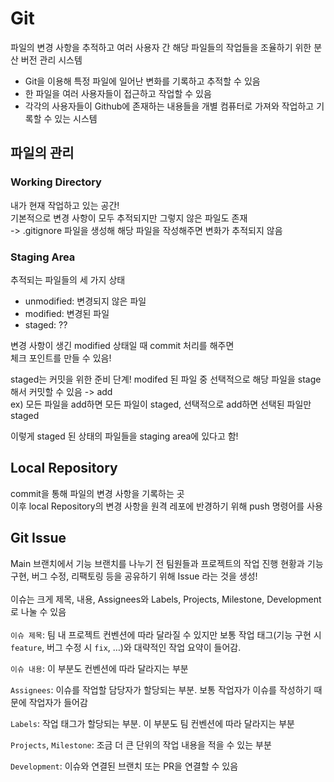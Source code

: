 # Git

파일의 변경 사항을 추적하고 여러 사용자 간 해당 파일들의 작업들을 조율하기 위한 분산 버전 관리 시스템

- Git을 이용해 특정 파일에 일어난 변화를 기록하고 추적할 수 있음
- 한 파일을 여러 사용자들이 접근하고 작업할 수 있음
- 각각의 사용자들이 Github에 존재하는 내용들을 개별 컴퓨터로 가져와 작업하고 기록할 수 있는 시스템

## 파일의 관리

### Working Directory

내가 현재 작업하고 있는 공간!  
기본적으로 변경 사항이 모두 추적되지만 그렇지 않은 파일도 존재  
-> .gitignore 파일을 생성해 해당 파일을 작성해주면 변화가 추적되지 않음

### Staging Area

추적되는 파일들의 세 가지 상태

- unmodified: 변경되지 않은 파일
- modified: 변경된 파일
- staged: ??

변경 사항이 생긴 modified 상태일 때 commit 처리를 해주면  
체크 포인트를 만들 수 있음!

staged는 커밋을 위한 준비 단계!
modifed 된 파일 중 선택적으로 해당 파일을 stage 해서 커밋할 수 있음 -> add  
ex) 모든 파일을 add하면 모든 파일이 staged, 선택적으로 add하면 선택된 파일만 staged

이렇게 staged 된 상태의 파일들을 staging area에 있다고 함!

## Local Repository

commit을 통해 파일의 변경 사항을 기록하는 곳  
이후 local Repository의 변경 사항을 원격 레포에 반경하기 위해 push 명령어를 사용

## Git Issue

Main 브랜치에서 기능 브랜치를 나누기 전 팀원들과 프로젝트의 작업 진행 현황과 기능 구현, 버그 수정, 리팩토링 등을 공유하기 위해 Issue 라는 것을 생성!  
<br>
이슈는 크게 제목, 내용, Assignees와 Labels, Projects, Milestone, Development로 나눌 수 있음  
<br>
`이슈 제목`: 팀 내 프로젝트 컨벤션에 따라 달라질 수 있지만 보통 작업 태그(기능 구현 시 `feature`, 버그 수정 시 `fix`, …)와 대략적인 작업 요약이 들어감.

`이슈 내용`: 이 부분도 컨벤션에 따라 달라지는 부분

`Assignees`: 이슈를 작업할 담당자가 할당되는 부분. 보통 작업자가 이슈를 작성하기 때문에 작업자가 들어감

`Labels`: 작업 태그가 할당되는 부분. 이 부분도 팀 컨벤션에 따라 달라지는 부분

`Projects`, `Milestone`: 조금 더 큰 단위의 작업 내용을 적을 수 있는 부분

`Development`: 이슈와 연결된 브랜치 또는 PR을 연결할 수 있음
